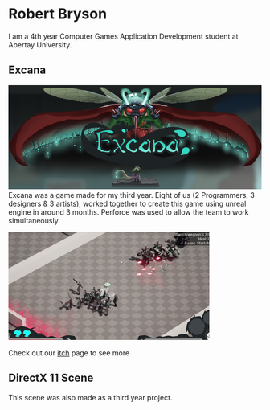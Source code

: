 # Robert Bryson

I am a 4th year Computer Games Application Development student at Abertay University.

## Excana
![Excana Cover](ExcanaBanner.png)
Excana was a game made for my third year. Eight of us (2 Programmers, 3 designers & 3 artists), worked together to create this game using unreal engine in around 3 months.
Perforce was used to allow the team to work simultaneously.


![Excana Basic GIF](ExcanaBasicGif.gif)

Check out our [itch](https://haresoft-315-25.itch.io/excana) page to see more

## DirectX 11 Scene

This scene was also made as a third year project.
